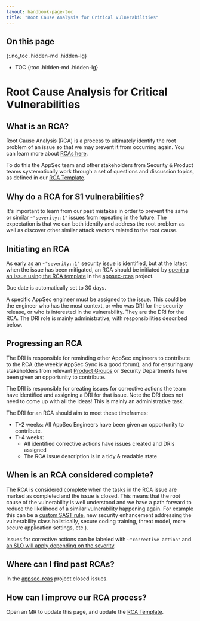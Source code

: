 ```yaml
---
layout: handbook-page-toc
title: "Root Cause Analysis for Critical Vulnerabilities"
---
```


## On this page
{:.no_toc .hidden-md .hidden-lg}

- TOC
{:toc .hidden-md .hidden-lg}

# Root Cause Analysis for Critical Vulnerabilities

## What is an RCA?

Root Cause Analysis (RCA) is a process to ultimately identify the root problem of an issue so that we may prevent it from occurring again. You can learn more about [RCAs here](/handbook/engineering/root-cause-analysis/).

To do this the AppSec team and other stakeholders from Security & Product teams systematically work through a set of questions and discussion topics, as defined in our [RCA Template](https://gitlab.com/gitlab-com/gl-security/appsec/appsec-rcas/-/blob/main/.gitlab/issue_templates/AppSec%20S1%20RCA.md).

## Why do a RCA for S1 vulnerabilities?

It's important to learn from our past mistakes in order to prevent the same or similar `~"severity::1"` issues from repeating in the future. The expectation is that we can both identify and address the root problem as well as discover other similar attack vectors related to the root cause.

## Initiating an RCA

As early as an `~"severity::1"` security issue is identified, but at the latest when the issue has been mitigated, an RCA should be initiated by [opening an issue using the RCA template](https://gitlab.com/gitlab-com/gl-security/appsec/appsec-rcas/-/issues/new?issuable_template=AppSec%20S1%20RCA) in the [appsec-rcas](https://gitlab.com/gitlab-com/gl-security/appsec/appsec-rcas) project.

Due date is automatically set to 30 days.

A specific AppSec engineer must be assigned to the issue. This could be the engineer who has the most context, or who was DRI for the security release, or who is interested in the vulnerability. They are the DRI for the RCA. The DRI role is mainly administrative, with responsibilities described below.

## Progressing an RCA

The DRI is responsible for reminding other AppSec engineers to contribute to the RCA (the weekly AppSec Sync is a good forum), and for ensuring any stakeholders from relevant [Product Groups](https://about.gitlab.com/handbook/product/categories/) or Security Departments have been given an opportunity to contribute.

The DRI is responsible for creating issues for corrective actions the team have identified and assigning a DRI for that issue. Note the DRI does not need to come up with all the ideas! This is mainly an administrative task.

The DRI for an RCA should aim to meet these timeframes:

- T+2 weeks: All AppSec Engineers have been given an opportunity to contribute.
- T+4 weeks: 
  + All identified corrective actions have issues created and DRIs assigned
  + The RCA issue description is in a tidy & readable state

## When is an RCA considered complete?

The RCA is considered complete when the tasks in the RCA issue are marked as completed and the issue is closed. This means that the root cause of the vulnerability is well understood and we have a path forward to reduce the likelihood of a similar vulnerability happening again. For example this can be a [custom SAST rule](https://docs.gitlab.com/ee/user/application_security/sast/#customize-rulesets), new security enhancement addressing the vulnerability class holistically, secure coding training, threat model, more secure application settings, etc.).

Issues for corrective actions can be labeled with `~"corrective action"` and [an SLO will apply depending on the severity](/handbook/engineering/quality/issue-triage/#severity-slos).

## Where can I find past RCAs?

In the [appsec-rcas](https://gitlab.com/gitlab-com/gl-security/appsec/appsec-rcas/-/issues?sort=created_date&state=closed) project closed issues.

## How can I improve our RCA process?

Open an MR to update this page, and update the [RCA Template](https://gitlab.com/gitlab-com/gl-security/appsec/appsec-rcas/-/blob/main/.gitlab/issue_templates/AppSec%20S1%20RCA.md).


